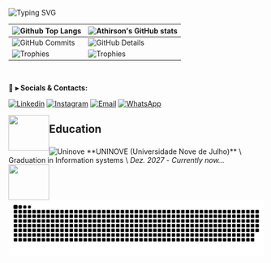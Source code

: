 

![Typing SVG](https://readme-typing-svg.demolab.com?font=Fira+Code&size=29&pause=1500&weight=900&duration=3500&color=FFFFFF&background=FFFFFF00&vCenter=true&width=1000&height=60&lines=🙋🏻‍♀️+Hi+there.+My+name+is+Maria+Clara+and+I+am+a+backend+dev.)

| ![Github Top Langs](https://github-readme-stats.vercel.app/api/top-langs/?username=maaclara&layout=compact&theme=radical&&hide=jupyter%20notebook,php,makefile,c%2B%2B,cmake,hack,shell,html,css&langs_count=6&hide_border=True&line_height=20&PAT_1) | ![Athirson's GitHub stats](https://github-readme-stats.vercel.app/api?username=maaclara&include=private&theme=radical&show_icons=true&hide_border=True&line_height=20&PAT_1) |
| ----------- | ----------- |
| ![GitHub Commits](https://github-readme-streak-stats.herokuapp.com/?user=maaclara&theme=radical&ring=e73737&currStreakNum=ffffff&hide_border=true) | ![GitHub Details](http://github-profile-summary-cards.vercel.app/api/cards/profile-details?username=maaclara&theme=radical) |
| ![Trophies](https://github-profile-trophy.vercel.app/?username=maaclara&row=1&column=6&theme=radical&margin-w=15&margin-h=15) | ![Trophies](https://github-profile-trophy.vercel.app/?username=maaclara&row=1&column=6&theme=radical&margin-w=15&margin-h=15) |

<br>

💬 **▸ Socials & Contacts:**

  [![Linkedin](https://img.shields.io/badge/LinkedIn-0077B5?style=for-the-badge&logo=linkedin&logoColor=white)](https://www.linkedin.com/in/maaclara)
  [![Instagram](https://img.shields.io/badge/Instagram-E4405F?style=for-the-badge&logo=instagram&logoColor=white)](https://www.instagram.com/maaclaraw)
  [![Email](https://img.shields.io/badge/Gmail-F51919?style=for-the-badge&logo=gmail&logoColor=white)](mailto:mariiaclarawsz@gmail.com)
  [![WhatsApp](https://img.shields.io/badge/WhatsApp-179828?style=for-the-badge&logo=whatsapp&logoColor=white)](http://api.whatsapp.com/send?phone=5511970481305)
  

  <img align="left" height="70" width="80" src="https://yt3.googleusercontent.com/ytc/APkrFKYDBCYnBSI24NhcsnDQBRntcihvSMkgx3bBPa4Z=s900-c-k-c0x00ffffff-no-rj" />


## Education

###

  <img src="[URL_da_Imagem](https://www.uninove.br/icon.png)" alt="Uninove">
  **UNINOVE (Universidade Nove de Julho)** \
  Graduation in Information systems \
  <i>Dez. 2027</i> - <i>Currently now...</i>


 <img align="left" height="70" width="80" src="https://cdn.jsdelivr.net/gh/devicons/devicon/icons/java/java-original-wordmark.svg" />
  
  <br>

  <picture>
  <source media="(prefers-color-scheme: dark)" srcset="https://raw.githubusercontent.com/platane/platane/output/github-contribution-grid-snake-dark.svg">
  <source media="(prefers-color-scheme: light)" srcset="https://raw.githubusercontent.com/platane/platane/output/github-contribution-grid-snake.svg">
  <img alt="github contribution grid snake animation" src="https://raw.githubusercontent.com/platane/platane/output/github-contribution-grid-snake.svg">
</picture>


